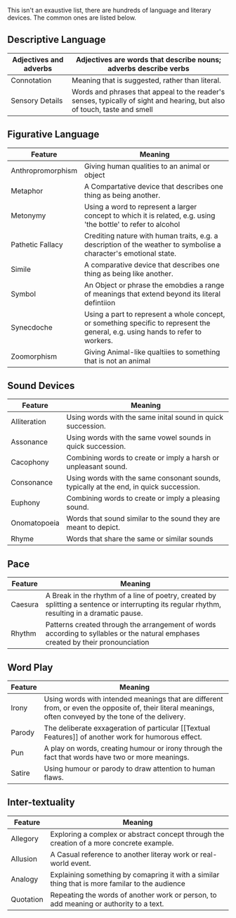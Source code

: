 This isn't an exaustive list, there are hundreds of language and literary devices. The common ones are listed below.

## Descriptive Language

| Adjectives and adverbs | Adjectives are words that describe nouns; adverbs describe verbs                                                         |
| ---------------------- | ------------------------------------------------------------------------------------------------------------------------ |
| Connotation            | Meaning that is suggested, rather than literal.                                                                          |
| Sensory Details        | Words and phrases that appeal to the reader's senses, typically of sight and hearing, but also of touch, taste and smell |


## Figurative Language

| Feature           | Meaning                                                                                                                          |
| ----------------- | -------------------------------------------------------------------------------------------------------------------------------- |
| Anthropromorphism | Giving human qualities to an animal or object                                                                                    |
| Metaphor          | A Compartative device that describes one thing as being another.                                                                 |
| Metonymy          | Using a word to represent a larger concept to which it is related, e.g. using 'the bottle' to refer to alcohol                   |
| Pathetic Fallacy  | Crediting nature with human traits, e.g. a description of the weather to symbolise a character's emotional state.                 |
| Simile            | A comparative device that describes one thing as being like another.                                                             |
| Symbol            | An Object or phrase the emobdies a range of meanings that extend beyond its literal defintiion                                   |
| Synecdoche        | Using a part to represent a whole concept, or something specific to represent the general, e.g. using hands to refer to workers. |
| Zoomorphism       | Giving Animal-like qualtiies to something that is not an animal                                                                                                                                 |


## Sound Devices

| Feature      | Meaning                                                                                |
| ------------ | -------------------------------------------------------------------------------------- |
| Alliteration | Using words with the same inital sound in quick succession.                            |
| Assonance    | Using words with the same vowel sounds in quick succession.                            |
| Cacophony    | Combining words to create or imply a harsh or unpleasant sound.                        |
| Consonance   | Using words with the same consonant sounds, typically at the end, in quick succession. |
| Euphony      | Combining words to create or imply a pleasing sound.                                   |
| Onomatopoeia | Words that sound similar to the sound they are meant to depict.                        |
| Rhyme        | Words that share the same or similar sounds                                            |


## Pace

| Feature | Meaning                                                                                                                                       |
| ------- | --------------------------------------------------------------------------------------------------------------------------------------------- |
| Caesura | A Break in the rhythm of a line of poetry, created by splitting a sentence or interrupting its regular rhythm, resulting in a dramatic pause. |
| Rhythm  | Patterns created through the arrangement of words according to syllables or the natural emphases created by their pronounciation                                                                                                                                              |


## Word Play

| Feature | Meaning                                                                                                                                                  |
| ------- | -------------------------------------------------------------------------------------------------------------------------------------------------------- |
| Irony   | Using words with intended meanings that are different from, or even the opposite of, their literal meanings, often conveyed by the tone of the delivery. |
| Parody  | The deliberate exxageration of particular [[Textual Features]] of another work for humorous effect.                                                      |
| Pun     | A play on words, creating humour or irony through the fact that words have two or more meanings.                                                         |
| Satire  | Using humour or parody to draw attention to human flaws.                                                                                                 |


## Inter-textuality

| Feature   | Meaning                                                                                        |
| --------- | ---------------------------------------------------------------------------------------------- |
| Allegory  | Exploring a complex or abstract concept through the creation of a more concrete example.       |
| Allusion  | A Casual reference to another literay work or real-world event.                                |
| Analogy   | Explaining something by comapring it with a similar thing that is more familar to the audience |
| Quotation | Repeating the words of another work or person, to add meaning or authority to a text.                                                                                               |

